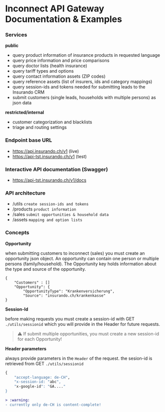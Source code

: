 # Inconnect API Gateway Documentation & Examples

### Services

**public**

* query product information of insurance products in requested language
* query price information and price comparisons
* query doctor lists (health insurance)
* query tariff types and options
* query contact information assets (ZIP codes)
* query reference assets (list of insurers, ids and category mappings)
* query session-ids and tokens needed for submitting leads to the Insurando CRM
* submit customers (single leads, households with multiple persons) as json data 

**restricted/internal**

* customer categorization and blacklists
* triage and routing settings

### Endpoint base URL

* https://api.insurando.ch/v1          (live)
* https://api-tst.insurando.ch/v1      (test)

### Interactive API documentation (Swagger)

* https://api-tst.insurando.ch/v1/docs

### API architecture

* /utils ```create session-ids and tokens```
* /products ```product information```
* /sales ```submit opportunities & household data```
* /assets ```mapping and option lists```


### Concepts

**Opportunity**

when submitting customers to inconnect (sales) you must create an opportunity json object. An opportunity can contain one person or multiple persons (family/household). The Opportunity key holds information about the type and source of the opportunity.

```
{
    "Customers" : []
    "Opportunity": {
        "OpportunityType": "Krankenversicherung",
        "Source": "insurando.ch/krankenkasse"
}
```

**Session-Id**

before making requests you must create a session-id with GET ```./utils/sessionid``` which you will provide in the Header for future requests.

> :warning: If submit multiple opportunities, you must create a new session-id for each Opportunity!

**Header parameters**

always provide parameters in the ```Header``` of the request.
the sesion-id is retrieved from GET ```./utils/sessionid```
```ll
{
    "accept-language: de-CH",
    "x-session-id: "abc",
    "x-google-id": "GA...."
}
```

```diff 
> :warning:
- currently only de-CH is content-complete! 
```